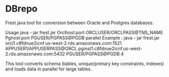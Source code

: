# DBrepo
Frest java tool for conversion between Oracle and Postgres databases. 

Usage java - jar frest.jar Orclhost:port ORCLUSER/ORCLPASS@TNS_NAME Pghost:port PGUSER/PGPASS@PGDB parallel
Example : java - jar frest.jar orcl1.c8fdnue2icnf.us-west-2.rds.amazonaws.com:1521 APPUSER1/APPUSERPASS@ORCL pginst1.c8fdnue2icnf.us-west-2.rds.amazonaws.com:5432 PGUSER/PGPASS@PGDB 4

This tool converts schema (tables, unique/primary key constraints, indexes) and loads data in parallel for large tables.
